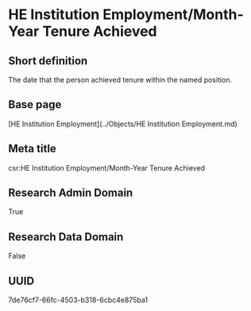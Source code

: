 # HE Institution Employment/Month-Year Tenure Achieved
## Short definition
The date that the person achieved tenure within the named position.
## Base page
[HE Institution Employment](../Objects/HE Institution Employment.md)
## Meta title
csr:HE Institution Employment/Month-Year Tenure Achieved
## Research Admin Domain
True
## Research Data Domain
False
## UUID
7de76cf7-66fc-4503-b318-6cbc4e875ba1

